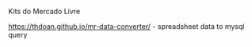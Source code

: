 Kits do Mercado Livre

https://thdoan.github.io/mr-data-converter/ - spreadsheet data to mysql query